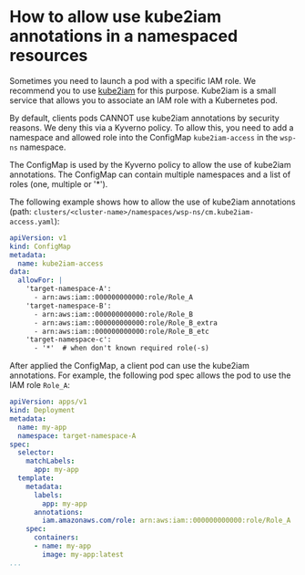How to allow use kube2iam annotations in a namespaced resources
=

Sometimes you need to launch a pod with a specific IAM role.
We recommend you to use [kube2iam](https://github.com/jtblin/kube2iam) for this purpose.
Kube2iam is a small service that allows you to associate an IAM role with a Kubernetes pod.

By default, clients pods CANNOT use kube2iam annotations by security reasons. We deny this via a Kyverno policy.
To allow this, you need to add a namespace and allowed role into the ConfigMap `kube2iam-access` 
in the `wsp-ns` namespace. 

The ConfigMap is used by the Kyverno policy to allow the use of kube2iam annotations.
The ConfigMap can contain multiple namespaces and a list of roles (one, multiple or '*').
 
The following example shows how to allow the use of kube2iam annotations 
(path: `clusters/<cluster-name>/namespaces/wsp-ns/cm.kube2iam-access.yaml`):

```yaml
apiVersion: v1
kind: ConfigMap
metadata:
  name: kube2iam-access
data:
  allowFor: |
    'target-namespace-A': 
      - arn:aws:iam::000000000000:role/Role_A
    'target-namespace-B': 
      - arn:aws:iam::000000000000:role/Role_B
      - arn:aws:iam::000000000000:role/Role_B_extra
      - arn:aws:iam::000000000000:role/Role_B_etc
    'target-namespace-c': 
      - '*'  # when don't known required role(-s)
```

After applied the ConfigMap, a client pod can use the kube2iam annotations.
For example, the following pod spec allows the pod to use the IAM role `Role_A`:

```yaml
apiVersion: apps/v1
kind: Deployment
metadata:
  name: my-app
  namespace: target-namespace-A
spec:
  selector:
    matchLabels:
      app: my-app
  template:
    metadata:
      labels:
        app: my-app
      annotations:
        iam.amazonaws.com/role: arn:aws:iam::000000000000:role/Role_A
    spec:
      containers:
      - name: my-app
        image: my-app:latest
...
```